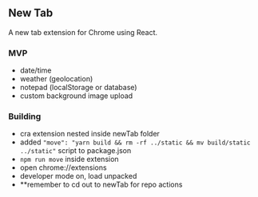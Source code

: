 ## New Tab

A new tab extension for Chrome using React.

### MVP

- date/time
- weather (geolocation)
- notepad (localStorage or database)
- custom background image upload

### Building

- cra extension nested inside newTab folder
- added `"move": "yarn build && rm -rf ../static && mv build/static ../static"` script to package.json
- `npm run move` inside extension
- open chrome://extensions
- developer mode on, load unpacked
- \*\*remember to cd out to newTab for repo actions
